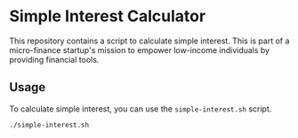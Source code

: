 # Simple Interest Calculator

This repository contains a script to calculate simple interest. This is part of a micro-finance startup's mission to empower low-income individuals by providing financial tools.

## Usage

To calculate simple interest, you can use the `simple-interest.sh` script.

```sh
./simple-interest.sh
